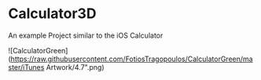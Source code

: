 # Calculator3D
An example Project similar to the iOS Calculator

![CalculatorGreen](https://raw.githubusercontent.com/FotiosTragopoulos/CalculatorGreen/master/iTunes Artwork/4.7".png)

